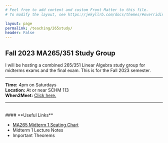 ```yaml
---
# Feel free to add content and custom Front Matter to this file.
# To modify the layout, see https://jekyllrb.com/docs/themes/#overriding-theme-defaults

layout: page
permalink: /teaching/265study/
header: False
---
```

<h2>Fall 2023 MA265/351 Study Group</h2>

I will be hosting a combined 265/351 Linear Algebra study group for midterms exams and the final exam. This is for the Fall 2023 semester.
<br>

---

<b>Time:</b> 4pm on Saturdays<br>
<b>Location:</b> At or near SCHM 113<br>
<b>When2Meet:</b> <a href="https://www.when2meet.com/?21448284-hn2O8">Click here.</a>

---
<br>
#### **Useful Links**
<ul>
    <li><a href="https://www.math.purdue.edu/academic/courses/semester/202410/ma26500/resources/26500_exam1_seatingcharts.pdf">MA265 Midterm 1 Seating Chart</a></li>
    <li><a>Midterm 1 Lecture Notes</a></li>
    <li><a>Important Theorems</a></li>
</ul>